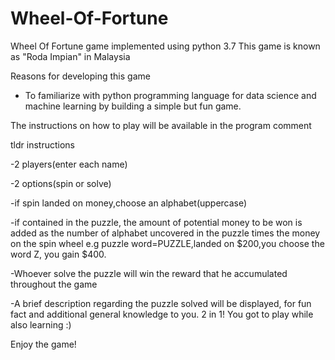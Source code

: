# Wheel-Of-Fortune
Wheel Of Fortune game implemented using python 3.7
This game is known as "Roda Impian" in Malaysia


Reasons for developing this game
- To familiarize with python programming language for
data science and machine learning by building a simple but fun game.


The instructions on how to play will be available in the program comment


tldr instructions

-2 players(enter each name)

-2 options(spin or solve)

-if spin landed on money,choose an alphabet(uppercase)

-if contained in the puzzle, the amount of potential money
to be won is added as the number of alphabet uncovered
in the puzzle times the money on the spin wheel
e.g puzzle word=PUZZLE,landed on $200,you choose
the word Z, you gain $400.

-Whoever solve the puzzle will win the reward that he accumulated
throughout the game

-A brief description regarding the puzzle solved will be displayed, for fun fact
and additional general knowledge to you. 2 in 1! You got to play while also learning :)

Enjoy the game!
